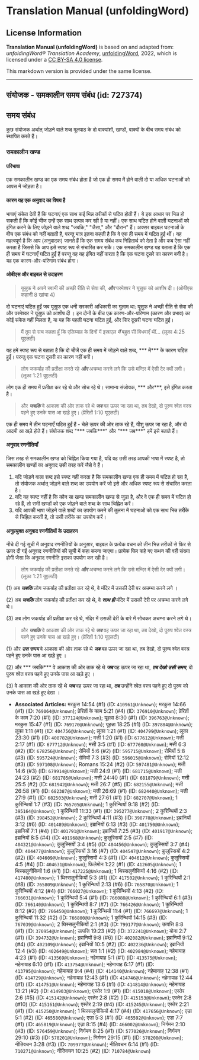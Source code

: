# Translation Manual (unfoldingWord)

## License Information

**Translation Manual (unfoldingWord)** is based on and adapted from: _unfoldingWord® Translation Academy_, [unfoldingWord](https://unfoldingword.org/utw), 2022, which is licensed under a [CC BY-SA 4.0 license](https://creativecommons.org/licenses/by-sa/4.0/legalcode.en).

This markdown version is provided under the same license.



--------------------------------

## संयोजक - समकालीन समय संबंध (id: 727374)

समय संबंध
---------

कुछ संयोजक अर्थात् जोड़ने वाले शब्द मूलपाठ के दो वाक्यांशों, खण्डों, वाक्यों के बीच समय संबंध को स्थापित करते हैं।

### समकालीन खण्ड

#### परिभाषा

एक समकालीन खण्ड का एक समय संबंध होता है जो एक ही समय में होने वाली दो या अधिक घटनाओं को आपस में जोड़ता है।

#### कारण यह एक अनुवाद का विषय है

भाषाएं संकेत देती हैं कि घटनाएं एक साथ कई भिन्न तरीकों से घटित होती हैं। ये इस आधार पर भिन्न हो सकती हैं कि कोई चीज उन्हें एक साथ उत्पन्न कर रही है या नहीं। एक साथ घटित होने वाली घटनाओं को इंगित करने के लिए जोड़ने वाले शब्द "जबकि," "जैसा," और "दौरान" हैं। अक्सर बाइबल घटनाओं के बीच एक संबंध को नहीं बताती है, परन्तु मात्र इतना कहती है कि वे एक ही समय में घटित हुई थीं। यह महत्वपूर्ण है कि आप (अनुवादक) जानते हैं कि एक समय संबंध कब निहितार्थ को देता है और कब ऐसा नहीं करता है जिससे कि आप इसे स्पष्ट रूप से संचारित कर सकें। एक समकालीन खण्ड यह बताता है कि एक ही समय में घटनाएँ घटित हुईं हैं परन्तु वह यह इंगित नहीं करता है कि एक घटना दूसरे का कारण बनी है। यह एक कारण\-और\-परिणाम संबंध होगा।

#### ओबीएस और बाइबल से उदाहरण

> यूसुफ ने अपने स्वामी की अच्छी रीति से सेवा की, ***और*** परमेश्वर ने यूसुफ को आशीष दी। (ओबीएस कहानी 8 खांचा 4\)

दो घटनाएं घटित हुईं जब यूसुफ एक धनी सरकारी अधिकारी का गुलाम था: यूसुफ ने अच्छी रीति से सेवा की और परमेश्वर ने यूसुफ को आशीष दी । इन दोनों के बीच एक कारण\-और\-परिणाम (कारण और प्रभाव) का कोई संकेत नहीं मिलता है, या यह कि पहली घटना घटित हुई, और फिर दूसरी घटना घटित हुई।

> मैं तुम से सच कहता हूँ कि एलिय्याह के दिनों में इस्राएल ***में*** बहुत सी विधवाएँ थीं... (लूका 4:25 यूएलटी)

यह हमें स्पष्ट रूप से बताता है कि दो चीजें एक ही समय में जोड़ने वाले शब्द, \*\*\* में\*\*\* के कारण घटित हुईं। परन्तु एक घटना दूसरी का कारण नहीं बनी।

> लोग जकर्याह की प्रतीक्षा करते रहे ***और*** अचम्भा करने लगे कि उसे मन्दिर में ऐसी देर क्यों लगी। (लूका 1:21 यूएलटी)

लोग एक ही समय में प्रतीक्षा कर रहे थे और सोच रहे थे। सामान्य संजोयक, \*\*\* और\*\*\*, इसे इंगित करता है।

> और ***जबकि*** वे आकाश की ओर ताक रहे थे ***जब*** वह ऊपर जा रहा था, तब देखो, दो पुरुष श्वेत वस्त्र पहने हुए उनके पास आ खड़े हुए। (प्रेरितों 1:10 यूएलटी)

एक ही समय में तीन घटनाएँ घटित हुईं हैं \- चेले ऊपर की ओर ताक रहे हैं, यीशु ऊपर जा रहा है, और दो आदमी आ खड़े होते हैं। संयोजक शब्द "\*\*\* जबकि\*\*\*" और "\*\*\* जब\*\*\*" हमें इसे बताते हैं।

#### अनुवाद रणनीतियाँ

जिस तरह से समकालीन खण्ड को चिह्नित किया गया है, यदि वह उसी तरह आपकी भाषा में स्पष्ट है, तो समकालीन खण्डों का अनुवाद उसी तरह करें जैसे वे हैं।

1. यदि जोड़ने वाला शब्द इसे स्पष्ट नहीं करता है कि समकालीन खण्ड एक ही समय में घटित हो रहा है, तो संयोजक अर्थात् जोड़ने वाले शब्द का उपयोग करें जो इसे और अधिक स्पष्ट रूप से संचारित करता है।
2. यदि यह स्पष्ट नहीं है कि कौन सा खण्ड समकालीन खण्ड से जुड़ा है, और वे एक ही समय में घटित हो रहे हैं, तो सभी खण्डों को एक जोड़ने वाले शब्द के साथ चिह्नित करें।
3. यदि आपकी भाषा जोड़ने वाले शब्दों का उपयोग करने की तुलना में घटनाओं को एक साथ भिन्न तरीके से चिह्नित करती है, तो उसी तरीके का उपयोग करें।

#### अनुप्रयुक्‍त अनुवाद रणनीतियों के उदाहरण

नीचे दी गई सूची में अनुवाद रणनीतियों के अनुसार, बाइबल के प्रत्येक वचन को तीन भिन्न तरीकों से फिर से ऊपर दी गई अनुवाद रणनीतियों की सूची में कहा करना जाएगा। प्रत्येक फिर कहे गए कथन की वही संख्या होगी जैसा कि अनुवाद रणनीति इसका उपयोग कर रही है।

> लोग जकर्याह की प्रतीक्षा करते रहे ***और*** अचम्भा करने लगे कि उसे मन्दिर में ऐसी देर क्यों लगी। (लूका 1:21 यूएलटी)

(1\) अब ***जबकि*** लोग जकर्याह की प्रतीक्षा कर रहे थे, वे मंदिर में उसकी देरी पर अचम्भा करने लगे ।

(2\) अब ***जबकि*** लोग जकर्याह की प्रतीक्षा कर रहे थे, वे ***साथ ही*** मंदिर में उसकी देरी पर अचम्भा करने लगे थे।

(3\) अब लोग जकर्याह की प्रतीक्षा कर रहे थे, मंदिर में उसकी देरी के बारे में सोचकर अचम्भा करने लगे थे।

> और ***जबकि*** वे आकाश की ओर ताक रहे थे ***जब*** वह ऊपर जा रहा था, तब देखो, दो पुरुष श्वेत वस्त्र पहने हुए उनके पास आ खड़े हुए। (प्रेरितों 1:10 यूएलटी)

(1\) और ***उस समय*** वे आकाश की ओर ताक रहे थे ***जब*** वह ऊपर जा रहा था, तब देखो, दो पुरुष श्वेत वस्त्र पहने हुए उनके पास आ खड़े हुए ।

(2\) और \*\*\* जबकि\*\*\* वे आकाश की ओर ताक रहे थे ***जब*** वह ऊपर जा रहा था, ***तब देखो उसी समय***, दो पुरुष श्वेत वस्त्र पहने हुए उनके पास आ खड़े हुए ।

(3\) वे आकाश की ओर ताक रहे थे ***जब*** वह ऊपर जा रहा था, ***तब*** उन्होंने श्वेत वस्त्र पहने हुए दो पुरुष को उनके पास आ खड़े हुए देखा ।

* **Associated Articles:** मरकुस 14:54 (#1) (ID: `410961@Unknown`); मरकुस 14:66 (#1) (ID: `769064@Unknown`); प्रेरितों के काम 5:21 (#4) (ID: `376910@Unknown`); प्रेरितों के काम 7:20 (#1) (ID: `377124@Unknown`); यूहन्ना 8:30 (#1) (ID: `396763@Unknown`); मरकुस 15:47 (#1) (ID: `769170@Unknown`); यूहन्ना 18:25 (#1) (ID: `397884@Unknown`); लूका 1:11 (#1) (ID: `404756@Unknown`); लूका 1:21 (#1) (ID: `404799@Unknown`); लूका 23:30 (#1) (ID: `408782@Unknown`); मत्ती 1:20 (#1) (ID: `677612@Unknown`); मत्ती 2:17 (#1) (ID: `677712@Unknown`); मत्ती 3:5 (#1) (ID: `677760@Unknown`); मत्ती 6:3 (#2) (ID: `678256@Unknown`); रोमियों 5:6 (#2) (ID: `595715@Unknown`); रोमियों 5:8 (#3) (ID: `595724@Unknown`); रोमियों 7:3 (#3) (ID: `596015@Unknown`); रोमियों 12:12 (#3) (ID: `597108@Unknown`); Romans 15:24 (#2) (ID: `597481@Unknown`); मत्ती 14:6 (#3) (ID: `679914@Unknown`); मत्ती 24:9 (#1) (ID: `681715@Unknown`); मत्ती 24:23 (#2) (ID: `681785@Unknown`); मत्ती 24:40 (#1) (ID: `681879@Unknown`); मत्ती 25:5 (#2) (ID: `681942@Unknown`); मत्ती 26:7 (#5) (ID: `682155@Unknown`); मत्ती 26:58 (#1) (ID: `682387@Unknown`); मत्ती 26:69 (#1) (ID: `682440@Unknown`); मत्ती 27:9 (#1) (ID: `682503@Unknown`); मत्ती 27:61 (#1) (ID: `682707@Unknown`); 1 कुरिन्थियों 1:7 (#3) (ID: `765705@Unknown`); 1 कुरिन्थियों 9:18 (#2) (ID: `395164@Unknown`); 1 कुरिन्थियों 11:33 (#1) (ID: `395277@Unknown`); 2 कुरिन्थियों 2:3 (#3) (ID: `398452@Unknown`); 2 कुरिन्थियों 4:11 (#3) (ID: `398778@Unknown`); इब्रानियों 3:12 (#6) (ID: `401489@Unknown`); इब्रानियों 6:13 (#3) (ID: `401750@Unknown`); इब्रानियों 7:1 (#4) (ID: `401791@Unknown`); इब्रानियों 7:25 (#3) (ID: `401917@Unknown`); इब्रानियों 8:5 (#4) (ID: `401968@Unknown`); कुलुस्सियों 2:5 (#7) (ID: `404321@Unknown`); कुलुस्सियों 3:4 (#5) (ID: `404456@Unknown`); कुलुस्सियों 3:7 (#4) (ID: `404477@Unknown`); कुलुस्सियों 3:16 (#7) (ID: `404547@Unknown`); कुलुस्सियों 4:2 (#2) (ID: `404609@Unknown`); कुलुस्सियों 4:3 (#1) (ID: `404612@Unknown`); कुलुस्सियों 4:5 (#4) (ID: `404631@Unknown`); फिलेमोन 1:22 (#1) (ID: `412605@Unknown`); 1 थिस्सलुनीकियों 1:6 (#1) (ID: `417225@Unknown`); 1 थिस्सलुनीकियों 4:16 (#2) (ID: `417480@Unknown`); 1 थिस्सलुनीकियों 5:3 (#1) (ID: `417502@Unknown`); 1 कुरिन्थियों 2:1 (#8) (ID: `765809@Unknown`); 1 कुरिन्थियों 2:13 (#6) (ID: `765870@Unknown`); 1 कुरिन्थियों 4:12 (#4) (ID: `766027@Unknown`); 1 कुरिन्थियों 4:13 (#2) (ID: `766031@Unknown`); 1 कुरिन्थियों 5:4 (#1) (ID: `766088@Unknown`); 1 कुरिन्थियों 6:1 (#3) (ID: `766140@Unknown`); 1 कुरिन्थियों 8:7 (#7) (ID: `766426@Unknown`); 1 कुरिन्थियों 8:12 (#2) (ID: `766450@Unknown`); 1 कुरिन्थियों 11:4 (#1) (ID: `766697@Unknown`); 1 कुरिन्थियों 11:32 (#2) (ID: `766800@Unknown`); 1 कुरिन्थियों 14:15 (#3) (ID: `767039@Unknown`); 2 थिस्सलुनीकियों 2:1 (#3) (ID: `799177@Unknown`); उत्पत्ति 8:8 (#1) (ID: `370954@Unknown`); उत्पत्ति 19:23 (#2) (ID: `372241@Unknown`); योना 2:7 (#1) (ID: `394732@Unknown`); इब्रानियों 9:8 (#6) (ID: `402082@Unknown`); इब्रानियों 9:12 (#4) (ID: `402109@Unknown`); इब्रानियों 10:5 (#2) (ID: `402236@Unknown`); इब्रानियों 12:4 (#3) (ID: `402649@Unknown`); रूत 1:1 (#2) (ID: `402984@Unknown`); नहेमायाह 4:23 (#1) (ID: `413569@Unknown`); नहेमायाह 5:1 (#1) (ID: `413575@Unknown`); नहेमायाह 6:10 (#1) (ID: `413754@Unknown`); नहेमायाह 6:17 (#1) (ID: `413795@Unknown`); नहेमायाह 9:4 (#4) (ID: `414140@Unknown`); नहेमायाह 12:38 (#1) (ID: `414729@Unknown`); नहेमायाह 12:43 (#1) (ID: `414746@Unknown`); नहेमायाह 12:44 (#1) (ID: `414751@Unknown`); नहेमायाह 13:6 (#1) (ID: `414814@Unknown`); नहेमायाह 13:21 (#2) (ID: `414903@Unknown`); एस्तेर 1:9 (#1) (ID: `415018@Unknown`); एस्तेर 2:6 (#5) (ID: `415142@Unknown`); एस्तेर 2:8 (#2) (ID: `415153@Unknown`); एस्तेर 2:8 (#10) (ID: `415161@Unknown`); एस्तेर 2:19 (#4) (ID: `415245@Unknown`); एस्तेर 2:21 (#1) (ID: `415250@Unknown`); 1 थिस्सलुनीकियों 4:17 (#4) (ID: `417656@Unknown`); एज्रा 5:1 (#2) (ID: `465580@Unknown`); एज्रा 5:3 (#1) (ID: `465592@Unknown`); एज्रा 7:7 (#1) (ID: `465819@Unknown`); एज्रा 8:15 (#4) (ID: `466002@Unknown`); निर्गमन 2:10 (#3) (ID: `576459@Unknown`); निर्गमन 8:25 (#1) (ID: `577026@Unknown`); निर्गमन 29:10 (#3) (ID: `578201@Unknown`); निर्गमन  29:15 (#1) (ID: `578208@Unknown`); नीतिवचन 3:28 (#3) (ID: `709977@Unknown`); नीतिवचन 6:14 (#1) (ID: `710271@Unknown`); नीतिवचन 10:25 (#2) (ID: `710784@Unknown`)


